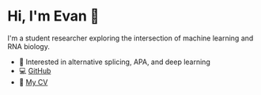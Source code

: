 # Hi, I'm Evan 👋

I'm a student researcher exploring the intersection of machine learning and RNA biology.

- 🧠 Interested in alternative splicing, APA, and deep learning
- 💻 [GitHub](https://github.com/EvanCorrea)
- 📄 [My CV](cv.pdf)
